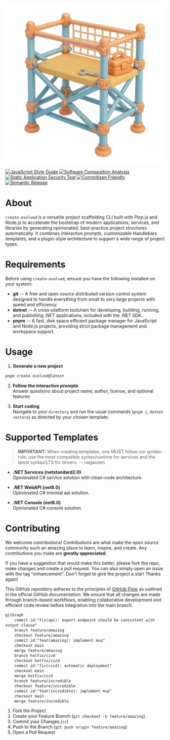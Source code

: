<p align="center">
  <img src="https://github.com/nagaozen/create-evolved/blob/master/logomark.v2.png?raw=true" alt="create-evolved hero image" width="512" />
</p>

[![JavaScript Style Guide](https://img.shields.io/badge/code_style-standard-f7df1e.svg?style=for-the-badge&logo=standardjs)](https://standardjs.com)
[![Software Composition Analysis](https://img.shields.io/badge/sca_by-dependabot-025E8C.svg?style=for-the-badge&logo=dependabot)](https://github.com/features/security)
[![Static Application Security Test](https://img.shields.io/badge/sast_by-codeql-0f305f.svg?style=for-the-badge&logo=snyk)](https://codeql.github.com/)
[![Commitizen Friendly](https://img.shields.io/badge/commitizen-friendly-f05032.svg?style=for-the-badge&logo=git)](http://commitizen.github.io/cz-cli/)
[![Semantic Release](https://img.shields.io/badge/semantic-release-cb3837.svg?style=for-the-badge&logo=semantic-release)](https://semantic-release.gitbook.io/semantic-release/)

# About
`create-evolved` is a versatile project scaffolding CLI built with Plop.js and Node.js to accelerate the bootstrap of modern applications, services, and libraries by generating opinionated, best-practice project structures automatically. It combines interactive prompts, customizable Handlebars templates, and a plugin-style architecture to support a wide range of project types.

# Requirements
Before using `create-evolved`, ensure you have the following installed on your system:
* **git** -- A free and open source distributed version control system designed to handle everything from small to very large projects with speed and efficiency. 
* **dotnet** -- A cross-platform toolchain for developing, building, running, and publishing .NET applications; included with the .NET SDK.
* **pnpm** -- A fast, disk space efficient package manager for JavaScript and Node.js projects, providing strict package management and workspace support.

# Usage

1. **Generate a new project**

```sh
pnpm create evolved@latest
```

2. **Follow the interactive prompts**  
Answer questions about project name, author, license, and optional features

3. **Start coding**  
Navigate to your `directory` and run the usual commands (`pnpm i`, `dotnet restore`) as directed by your chosen template.

# Supported Templates

> **IMPORTANT:** When creating templates, one MUST follow our golden rule: use the most compatible syntax/runtime for services and the latest syntax/LTS for drivers. -- nagaozen

* **.NET Services (netstandard2.0)**  
Opinionated C# service solution with clean-code architecture.

* **.NET WebAPI (net8.0)**  
Opinionated C# minimal api solution.

* **.NET Console (net8.0)**  
Opinionated C# console solution.

# Contributing

We welcome contributions! Contributions are what make the open source community such an amazing place to learn, inspire, and create. Any contributions you make are **greatly appreciated**.

If you have a suggestion that would make this better, please fork the repo, make changes and create a pull request. You can also simply open an issue with the tag "enhancement". Don't forget to give the project a star! Thanks again!

This GitHub repository adheres to the principles of [GitHub Flow](https://docs.github.com/en/get-started/using-github/github-flow) as outlined in the official GitHub documentation. We ensure that all changes are made through branch-based workflows, enabling collaborative development and efficient code review before integration into the main branch.

```mermaid
gitGraph
    commit id:"fix(api): export endpoint should be consistent with output clause"
    branch feature/amazing
    checkout feature/amazing
    commit id:"feat(amazing): implement mvp"
    checkout main
    merge feature/amazing
    branch hotfix/cicd
    checkout hotfix/cicd
    commit id:"fix(cicd): automatic deployment"
    checkout main
    merge hotfix/cicd
    branch feature/incredible
    checkout feature/incredible
    commit id:"feat(incredible): implement mvp"
    checkout main
    merge feature/incredible
```

1. Fork the Project
1. Create your Feature Branch (`git checkout -b feature/amazing`)
1. Commit your Changes (`cz`)
1. Push to the Branch (`git push origin feature/amazing`)
1. Open a Pull Request